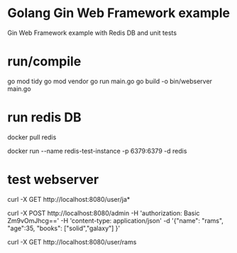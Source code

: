 # Golang Gin Web Framework example
Gin Web Framework example with Redis DB and unit tests

# run/compile
go mod tidy
go mod vendor
go run main.go
go build -o bin/webserver main.go

# run redis DB
docker pull redis

docker run --name redis-test-instance -p 6379:6379 -d redis

# test webserver
curl -X GET   http://localhost:8080/user/ja*

curl -X POST   http://localhost:8080/admin   -H 'authorization: Basic Zm9vOmJhcg=='   -H 'content-type: application/json'   -d '{"name": "rams", "age":35, "books": ["solid","galaxy"] }'

curl -X GET   http://localhost:8080/user/rams
